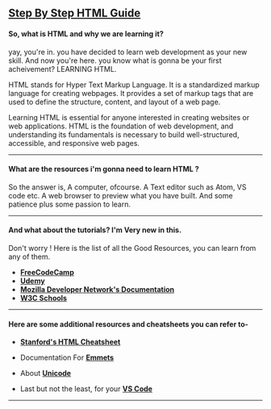 ## <u> Step By Step HTML Guide </u>

#### So, what is HTML and why we are learning it?

yay, you're in. you have decided to learn web development as your new skill. And now you're here. you know what is gonna be your first acheivement? LEARNING HTML.

HTML stands for Hyper Text Markup Language. It is a standardized markup language for creating webpages. It provides a set of markup tags that are used to define the structure, content, and layout of a web page.

Learning HTML is essential for anyone interested in creating websites or web applications. HTML is the foundation of web development, and understanding its fundamentals is necessary to build well-structured, accessible, and responsive web pages.

***

#### What are the resources i'm gonna need to learn HTML ?

So the answer is, A computer, ofcourse. A Text editor such as Atom, VS code etc. A web browser to preview what you have built. And some patience plus some passion to learn.

***

#### And what about the tutorials? I'm Very new in this.

Don't worry ! Here is the list of all the Good Resources, you can learn from any of them.

* [ **FreeCodeCamp** ](https://youtu.be/kUMe1FH4CHE)
* [**Udemy**](https://www.udemy.com/course/the-complete-web-development-bootcamp/)
* [ **Mozilla Developer Network's Documentation** ](https://developer.mozilla.org/en-US/docs/Web/HTML)
* [ **W3C Schools**](https://www.w3schools.com/html/default.asp)


***

#### Here are some additional resources and cheatsheets you can refer to-

* [**Stanford's HTML Cheatsheet**](https://web.stanford.edu/group/csp/cs21/htmlcheatsheet.pdf)

* Documentation For [**Emmets**](https://docs.emmet.io/cheat-sheet/)

* About [**Unicode**](https://www.joelonsoftware.com/2003/10/08/the-absolute-minimum-every-software-developer-absolutely-positively-must-know-about-unicode-and-character-sets-no-excuses/)

* Last but not the least, for your [**VS Code**](https://code.visualstudio.com/shortcuts/keyboard-shortcuts-windows.pdf)

***